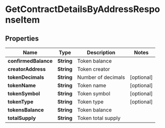 

# GetContractDetailsByAddressResponseItem


## Properties

Name | Type | Description | Notes
------------ | ------------- | ------------- | -------------
**confirmedBalance** | **String** | Token balance | 
**creatorAddress** | **String** | Token creator | 
**tokenDecimals** | **String** | Number of decimals |  [optional]
**tokenName** | **String** | Token name |  [optional]
**tokenSymbol** | **String** | Token symbol |  [optional]
**tokenType** | **String** | Token type |  [optional]
**tokensBalance** | **String** | Token balance | 
**totalSupply** | **String** | Token total supply | 



